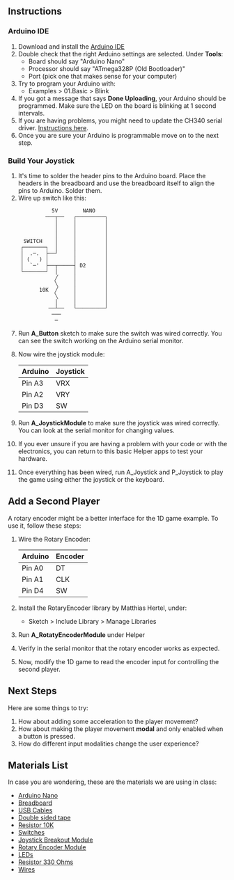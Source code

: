 

## Instructions

### Arduino IDE

1. Download and install the [Arduino IDE](https://www.arduino.cc/en/Main/Software)
2. Double check that the right Arduino settings are selected. Under **Tools**:
    * Board should say "Arduino Nano"
    * Processor should say "ATmega328P (Old Bootloader)"
    * Port (pick one that makes sense for your computer)
3. Try to program your Arduino with:
    * Examples > 01.Basic > Blink
4. If you got a message that says **Done Uploading**, your Arduino should be programmed. Make sure the LED on the board is blinking at 1 second intervals. 
4. If you are having problems, you might need to update the CH340 serial driver. [Instructions here](https://learn.sparkfun.com/tutorials/how-to-install-ch340-drivers/all#drivers-if-you-need-them).
5. Once you are sure your Arduino is programmable move on to the next step.

### Build Your Joystick

1. It's time to solder the header pins to the Arduino board. Place the headers in the breadboard and use the breadboard itself to align the pins to Arduino. Solder them.  
2. Wire up switch like this:

```
              5V        NANO    
            ───┬──   ┌─────────┐
               │     │         │
               │     │         │
               │     │         │
     SWITCH    │     │         │
    ┌───────┐  │     │         │
    │  .─.  ├──┘     │         │
    │ (   ) │        │         │
    │  `─'  ├──┬─────┤ D2      │
    └───────┘  │     │         │
               ╱     │         │
               ╲     │         │
          10K  ╱     │         │
               ╲     │         │
               │     │         │
             ──┴──   └─────────┘
              ───               
               ─                
```


7. Run **A_Button** sketch to make sure the switch was wired correctly. You can see the switch working on the Arduino serial monitor. 

8. Now wire the joystick module:

    | Arduino  | Joystick |
    |----------|----------|
    |  Pin A3  |   VRX    |
    |  Pin A2  |   VRY    |
    |  Pin D3  |    SW    |

9. Run **A_JoystickModule**  to make sure the joystick was wired correctly. You can look at the serial monitor for changing values.
10. If you ever unsure if you are having a problem with your code or with the electronics, you can return to this basic Helper apps to test your hardware.
11. Once everything has been wired, run A_Joystick and P_Joystick to play the game using either the joystick or the keyboard.

## Add a Second Player 

A rotary encoder might be a better interface for the 1D game example. To use it, follow these steps:

1. Wire the Rotary Encoder:

    | Arduino  | Encoder |
    |----------|---------|
    |  Pin A0  |    DT   |
    |  Pin A1  |   CLK   |
    |  Pin D4  |    SW   |

2. Install the RotaryEncoder library by Matthias Hertel, under:
    * Sketch > Include Library > Manage Libraries
3. Run **A_RotatyEncoderModule** under Helper
4. Verify in the serial monitor that the rotary encoder works as expected.
5. Now, modify the 1D game to read the encoder input for controlling the second player.

## Next Steps

Here are some things to try:

1. How about adding some acceleration to the player movement?
2. How about making the player movement **modal** and only enabled when a button is pressed.
3. How do different input modalities change the user experience?



## Materials List

In case you are wondering, these are the materials we are using in class:

- [Arduino Nano](https://www.amazon.com/gp/product/B07GPPK4DK/ref=ox_sc_act_image_1?smid=A11W5SUD02WAA6&psc=1)
- [Breadboard](https://www.amazon.com/gp/product/B0819VF8T3/ref=ppx_yo_dt_b_asin_title_o00_s03?ie=UTF8&psc=1)
- [USB Cables](https://www.amazon.com/gp/product/B07J9WTJFQ/ref=ppx_yo_dt_b_asin_title_o00_s03?ie=UTF8&psc=1)
- [Double sided tape](https://www.amazon.com/gp/product/B0007P5G8Y/ref=ppx_yo_dt_b_asin_title_o00_s00?ie=UTF8&psc=1)
- [Resistor 10K](https://www.amazon.com/gp/product/B0185FIOTA/ref=ppx_yo_dt_b_asin_title_o00_s01?ie=UTF8&psc=1)
- [Switches](https://www.amazon.com/gp/product/B07NWDHH41/ref=ppx_yo_dt_b_asin_title_o00_s02?ie=UTF8&psc=1)
- [Joystick Breakout Module](https://www.amazon.com/gp/product/B01N59MK0U/ref=ppx_yo_dt_b_asin_title_o00_s00?ie=UTF8&psc=1)
- [Rotary Encoder Module](https://www.amazon.com/gp/product/B06XQTHDRR/ref=ppx_yo_dt_b_asin_title_o00_s00?ie=UTF8&psc=1)
- [LEDs](https://www.amazon.com/gp/product/B0739RYXVC/ref=ppx_yo_dt_b_asin_title_o00_s00?ie=UTF8&psc=1)
- [Resistor 330 Ohms](https://www.amazon.com/gp/product/B0185FID32/ref=ppx_yo_dt_b_asin_title_o00_s01?ie=UTF8&psc=1)
- [Wires](https://www.amazon.com/gp/product/B081H2JQRV/ref=ppx_yo_dt_b_asin_title_o00_s01?ie=UTF8&psc=1)


